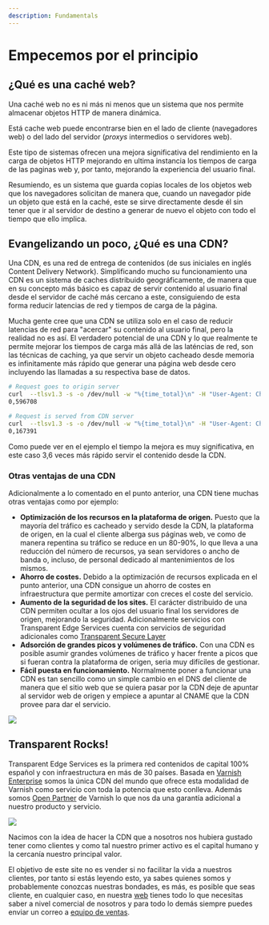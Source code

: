 ```yaml
---
description: Fundamentals
---
```


# Empecemos por el principio

## ¿Qué es una caché web?

Una caché web no es ni más ni menos que un sistema que nos permite almacenar objetos HTTP de manera dinámica.&#x20;

Está cache web puede encontrarse bien en el lado de cliente (navegadores web) o del lado del servidor (_proxys_ intermedios o servidores web).&#x20;

Este tipo de sistemas ofrecen una mejora significativa del rendimiento en la carga de objetos HTTP mejorando en ultima instancia los tiempos de carga de las paginas web y, por tanto, mejorando la experiencia del usuario final.

Resumiendo, es un sistema que guarda copias locales de los objetos web que los navegadores solicitan de manera que, cuando un navegador pide un objeto que está en la caché, este se sirve directamente desde él sin tener que ir al servidor de destino a generar de nuevo el objeto con todo el tiempo que ello implica.

## Evangelizando un poco, ¿Qué es una CDN?

Una CDN, es una red de entrega de contenidos (de sus iniciales en inglés Content Delivery Network). Simplificando mucho su funcionamiento una CDN es un sistema de caches distribuido geográficamente, de manera que en su concepto más básico es capaz de servir contenido al usuario final desde el servidor de caché más cercano a este, consiguiendo de esta forma reducir latencias de red y tiempos de carga de la página.

Mucha gente cree que una CDN se utiliza solo en el caso de reducir latencias de red para "acercar" su contenido al usuario final, pero la realidad no es así. El verdadero potencial de una CDN y lo que realmente te permite mejorar los tiempos de carga más allá de las laténcias de red, son las técnicas de caching, ya que servir un objeto cacheado desde memoria es infinitamente más rápido que generar una página web desde cero incluyendo las llamadas a su respectiva base de datos.

```bash
# Request goes to origin server 
curl  --tlsv1.3 -s -o /dev/null -w "%{time_total}\n" -H "User-Agent: Chrome" https://www.transparentcdn.com/?p=random
0,596708

# Request is served from CDN server
curl  --tlsv1.3 -s -o /dev/null -w "%{time_total}\n" -H "User-Agent: Chrome" https://www.transparentcdn.com/
0,167391
```

Como puede ver en el ejemplo el tiempo la mejora es muy significativa, en este caso 3,6 veces más rápido servir el contenido desde la CDN.

### Otras ventajas de una CDN

Adicionalmente a lo comentado en el punto anterior, una CDN tiene muchas otras ventajas como por ejemplo:

* **Optimización de los recursos en la plataforma de origen.** Puesto que la mayoría del tráfico es cacheado y servido desde la CDN, la plataforma de origen, en la cual el cliente alberga sus páginas web, ve como de manera repentina su tráfico se reduce en un 80-90%, lo que lleva a una reducción del número de recursos, ya sean servidores o ancho de banda o, incluso, de personal dedicado al mantenimientos de los mismos.
* **Ahorro de costes.** Debido a la optimización de recursos explicada en el punto anterior, una  CDN consigue un ahorro de costes en infraestructura que permite amortizar con creces el coste del servicio.
* **Aumento de la seguridad de los sites.** El carácter distribuido de una CDN permiten ocultar a los ojos del usuario final los servidores de origen, mejorando la seguridad. Adicionalmente servicios con Transparent Edge Services cuenta con servicios de seguridad adicionales como [Transparent Secure Layer](https://www.transparentcdn.com/servicios-empresa/#secure\_layer)
* **Adsorción de grandes picos y volúmenes de tráfico.** Con una  CDN es posible asumir grandes volúmenes de tráfico y hacer frente a picos que si fueran contra la plataforma de origen, seria muy difíciles de gestionar.
* **Fácil puesta en funcionamiento.** Normalmente poner a funcionar una CDN es tan sencillo como un simple cambio en el DNS del cliente de manera que el sitio web que se quiera pasar por la CDN deje de apuntar al servidor web de origen y empiece a apuntar al CNAME que la CDN provee para dar el servicio.

![](../../.gitbook/assets/Red\_Tcdn.png)

## Transparent Rocks!

Transparent Edge Services es la primera red contenidos de capital 100% español y con infraestructura en más de 30 países. Basada en [Varnish Enterprise](https://www.varnish-software.com/) somos la única CDN del mundo que ofrece esta modalidad de Varnish como servicio con toda la potencia que esto conlleva. Además somos [Open Partner](https://www.varnish-software.com/partners/) de Varnish lo que nos da una garantía adicional a nuestro producto y servicio.

![](../../.gitbook/assets/Varnish-Software\_2.0\_POS\_Large.png)

Nacimos con la idea de hacer la CDN que a nosotros nos hubiera gustado tener como clientes y como tal nuestro primer activo es el capital humano y la cercanía nuestro principal valor.&#x20;

El objetivo de este site no es vender si no facilitar la vida a nuestros clientes, por tanto si estás leyendo esto, ya sabes quienes somos y probablemente conozcas nuestras bondades, es más, es posible que seas cliente, en cualquier caso, en nuestra [web](https://www.transparentedge.eu/) tienes todo lo que necesitas saber a nivel comercial de nosotros y para todo lo demás siempre puedes enviar un correo a [equipo de ventas](mailto:sales@transparentedge.eu).

